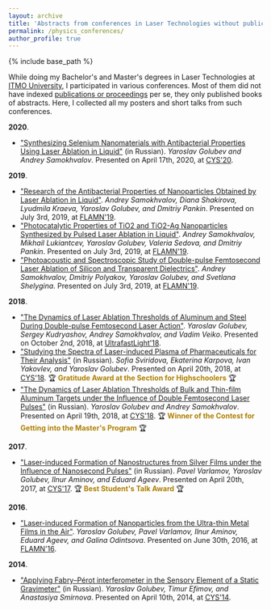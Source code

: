 ```yaml
---
layout: archive
title: 'Abstracts from conferences in Laser Technologies without publications 💥'
permalink: /physics_conferences/
author_profile: true
---
```


{% include base_path %}

While doing my Bachelor's and Master's degrees in Laser Technologies at <a href="https://en.itmo.ru/">ITMO University</a>, I participated in various conferences.
Most of them did not have indexed <a href="https://areyde.com/publications/">publications or proceedings</a> per se, they only published books of abstracts.
Here, I collected all my posters and short talks from such conferences.

**2020**.

* <a href="https://kmu.itmo.ru/digests/article/4423">"Synthesizing Selenium Nanomaterials with Antibacterial Properties Using Laser Ablation in Liquid"</a> (in Russian).
  _Yaroslav Golubev and Andrey Samokhvalov_. Presented on April 17th, 2020, at [CYS'20](https://kmu.itmo.ru/static/English/54/English).

**2019**.

* <a href="https://www.spsl.nsc.ru/FullText/konfe/FLAMN-19.pdf">"Research of the Antibacterial Properties of Nanoparticles Obtained by Laser Ablation in Liquid"</a>.
  _Andrey Samokhvalov, Diana Shakirova, Lyudmila Kraeva, Yaroslav Golubev, and Dmitriy Pankin_. Presented on July 3rd, 2019, at [FLAMN'19](https://flamn.itmo.ru/).
* <a href="https://www.spsl.nsc.ru/FullText/konfe/FLAMN-19.pdf#page=167">"Photocatalytic Properties of TiO2 and TiO2-Ag Nanoparticles Synthesized by Pulsed Laser Ablation in Liquid"</a>.
  _Andrey Samokhvalov, Mikhail Lukiantcev, Yaroslav Golubev, Valeria Sedova, and Dmitriy Pankin_. Presented on July 3rd, 2019, at [FLAMN'19](https://flamn.itmo.ru/).
* <a href="https://www.spsl.nsc.ru/FullText/konfe/FLAMN-19.pdf#page=196">"Photoacoustic and Spectroscopic Study of Double-pulse Femtosecond Laser Ablation of Silicon and Transparent Dielectrics"</a>.
  _Andrey Samokhvalov, Dmitriy Polyakov, Yaroslav Golubev, and Svetlana Shelygina_. Presented on July 3rd, 2019, at [FLAMN'19](https://flamn.itmo.ru/).

**2018**.

* <a href="https://ultrafastlight.lebedev.ru/files/BookOfAbstracts_UltrafastLight2018.pdf#page=104">"The Dynamics of Laser Ablation Thresholds of Aluminum and Steel During Double-pulse Femtosecond Laser Action"</a>. 
  _Yaroslav Golubev, Sergey Kudryashov, Andrey Samokhvalov, and Vadim Veiko_. Presented on October 2nd, 2018, at [UltrafastLight'18](https://ultrafastlight.lebedev.ru/).
* <a href="https://areyde.com/files/cys2018/advisory.pdf">"Studying the Spectra of Laser-induced Plasma of Pharmaceuticals for Their Analysis"</a> (in Russian).
  _Sofia Sviridova, Ekaterina Karpova, Ivan Yakovlev, and Yaroslav Golubev_. Presented on April 20th, 2018, at [CYS'18](https://kmu.itmo.ru/static/English/54/English). 🏆 <span style="color:#ad7f00;"><b>Gratitude Award at the Section for Highschoolers</b></span> 🏆
* <a href="https://areyde.com/files/cys2018/abstract.pdf">"The Dynamics of Laser Ablation Thresholds of Bulk and Thin-film Aluminum Targets under the Influence of Double Femtosecond Laser Pulses"</a> (in Russian).
  _Yaroslav Golubev and Andrey Samokhvalov_. Presented on April 19th, 2018, at [CYS'18](https://kmu.itmo.ru/static/English/54/English). 🏆 <span style="color:#ad7f00;"><b>Winner of the Contest for Getting into the Master's Program</b></span> 🏆

**2017**.

* <a href="https://areyde.com/files/cys2017/abstract.pdf">"Laser-induced Formation of Nanostructures from Silver Films under the Influence of Nanosecond Pulses"</a> (in Russian).
  _Pavel Varlamov, Yaroslav Golubev, Ilnur Aminov, and Eduard Ageev_. Presented on April 20th, 2017, at [CYS'17](https://kmu.itmo.ru/static/English/54/English). 🏆 <span style="color:#ad7f00;"><b>Best Student's Talk Award</b></span> 🏆

**2016**.

* <a href="https://areyde.com/files/flamn2016/book_of_abstracts.pdf#page=138">"Laser-induced Formation of Nanoparticles from the Ultra-thin Metal Films in the Air"</a>.
  _Yaroslav Golubev, Pavel Varlamov, Ilnur Aminov, Eduard Ageev, and Galina Odintsova_. Presented on June 30th, 2016, at [FLAMN'16](https://flamn.itmo.ru/).

**2014**.

* <a href="https://areyde.com/files/cys2014/abstract.pdf">"Applying Fabry–Pérot interferometer in the Sensory Element of a Static Gravimeter"</a> (in Russian).
  _Yaroslav Golubev, Timur Efimov, and Anastasiya Smirnova_. Presented on April 10th, 2014, at [CYS'14](https://kmu.itmo.ru/static/English/54/English).